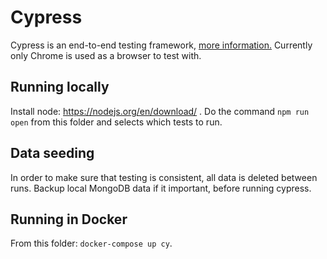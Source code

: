 # Cypress

Cypress is an end-to-end testing framework, [more information.](https://www.cypress.io/how-it-works)
Currently only Chrome is used as a browser to test with.

## Running locally

Install node: https://nodejs.org/en/download/ .
Do the command `npm run open` from this folder and selects which tests to run.

## Data seeding

In order to make sure that testing is consistent, all data is deleted between runs. Backup local MongoDB data if it important, before running cypress.

## Running in Docker

From this folder: `docker-compose up cy`.